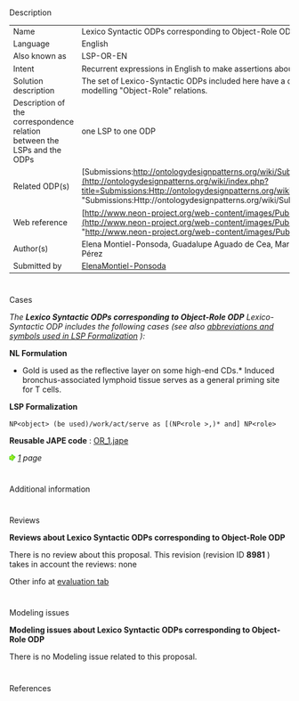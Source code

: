 # 

 Description




|  |  |
| --- | --- |
|  Name  |  Lexico Syntactic ODPs corresponding to Object-Role ODP  |
|  Language  |  English  |
|  Also known as  |  LSP-OR-EN  |
|  Intent  |  Recurrent expressions in English to make assertions about objects and the role they play  |
|  Solution description  |  The set of Lexico-Syntactic ODPs included here have a direct correspondence to the Content ODP for modelling "Object-Role" relations.  |
|  Description of the correspondence relation between the LSPs and the ODPs  |  one LSP to one ODP  |
|  Related ODP(s)  | [Submissions:http://ontologydesignpatterns.org/wiki/Submissions:Objectrole](http://ontologydesignpatterns.org/wiki/index.php?title=Submissions:Http://ontologydesignpatterns.org/wiki/Submissions:Objectrole&action=edit&redlink=1 "Submissions:Http://ontologydesignpatterns.org/wiki/Submissions:Objectrole (not yet written)")  |
|  Web reference  | [http://www.neon-project.org/web-content/images/Publications/neon\_2008\_d2.5.1.pdf](http://www.neon-project.org/web-content/images/Publications/neon_2008_d2.5.1.pdf "http://www.neon-project.org/web-content/images/Publications/neon_2008_d2.5.1.pdf")  |
|  Author(s)  |  Elena Montiel-Ponsoda, Guadalupe Aguado de Cea, Mari Carmen Suárez-Figueroa, Asunción Gómez-Pérez  |
|  Submitted by  | [ElenaMontiel-Ponsoda](../User/ElenaMontiel-Ponsoda "User:ElenaMontiel-Ponsoda")  |



  





# 

 Cases



_The
 __Lexico Syntactic ODPs corresponding to Object-Role ODP__ 
 Lexico-Syntactic ODP includes the following cases (see also
 [abbreviations and symbols used in LSP Formalization](../Community/LSPSymbols "Community:LSPSymbols") 
 ):_ 




  







__NL Formulation__ 



* Gold is used as the reflective layer on some high-end CDs.* Induced bronchus-associated lymphoid tissue serves as a general priming site for T cells.


__LSP Formalization__ 




```
NP<object> (be used)/work/act/serve as [(NP<role >,)* and] NP<role>

```


__Reusable JAPE code__ 
 :
 [OR\_1.jape](images/8/80/OR_1.jape "OR 1.jape") 






[![](images/thumb/8/87/ArrowRight.gif/11px-ArrowRight.gif)](../Image/ArrowRight.gif "ArrowRight.gif")
_[1](../Submissions/Lexico_Syntactic_ODPs_corresponding_to_Object-Role_ODP/1 "Submissions:Lexico Syntactic ODPs corresponding to Object-Role ODP/1") 
 page_ 




# 

 Additional information



# 

 Reviews




__Reviews about Lexico Syntactic ODPs corresponding to Object-Role ODP__ 


 There is no review about this proposal.
This revision (revision ID
 __8981__ 
 ) takes in account the reviews: none
 



 Other info at
 [evaluation tab](http://ontologydesignpatterns.org/wiki/index.php?title=Submissions:Lexico_Syntactic_ODPs_corresponding_to_Object-Role_ODP&action=evaluation "http://ontologydesignpatterns.org/wiki/index.php?title=Submissions:Lexico_Syntactic_ODPs_corresponding_to_Object-Role_ODP&action=evaluation") 





  





# 

 Modeling issues




__Modeling issues about Lexico Syntactic ODPs corresponding to Object-Role ODP__ 


 There is no Modeling issue related to this proposal.
 




  





# 

 References